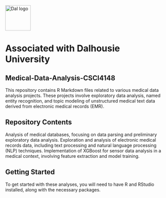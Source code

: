 <img src="https://github.com/user-attachments/assets/2ad86f70-12b4-4500-997d-9f8c1874a9b5" alt="Dal logo" width="80"/>
<h1>Associated with Dalhousie University</h1>

## Medical-Data-Analysis-CSCI4148

This repository contains R Markdown files related to various medical data analysis projects. 
These projects involve exploratory data analysis, named entity recognition, and topic modeling of unstructured medical text data derived from electronic medical records (EMR).

## Repository Contents

Analysis of medical databases, focusing on data parsing and preliminary exploratory data analysis.
Exploration and analysis of electronic medical records data, including text processing and natural language processing (NLP) techniques.
Implementation of XGBoost for sensor data analysis in a medical context, involving feature extraction and model training.

## Getting Started

To get started with these analyses, you will need to have R and RStudio installed, along with the necessary packages.


